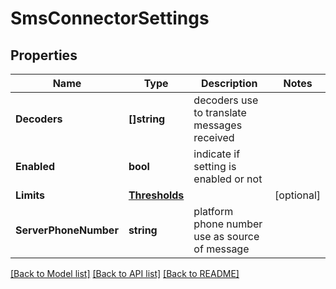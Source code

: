 # SmsConnectorSettings

## Properties

Name | Type | Description | Notes
------------ | ------------- | ------------- | -------------
**Decoders** | **[]string** | decoders use to translate messages received | 
**Enabled** | **bool** | indicate if setting is enabled or not | 
**Limits** | [**Thresholds**](Thresholds.md) |  | [optional] 
**ServerPhoneNumber** | **string** | platform phone number use as source of message | 

[[Back to Model list]](../README.md#documentation-for-models) [[Back to API list]](../README.md#documentation-for-api-endpoints) [[Back to README]](../README.md)


